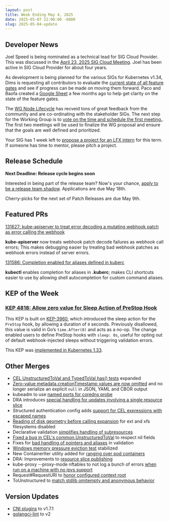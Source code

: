 ```yaml
---
layout: post
title: Week Ending May 4, 2025
date: 2025-05-07 22:00:00 -0000
slug: 2025-05-04-update
---
```


## Developer News

Joel Speed is being nominated as a technical lead for SIG Cloud Provider. This was discussed in the [April 23, 2025 SIG Cloud Meeting](https://docs.google.com/document/d/1OZE-ub-v6B8y-GuaWejL-vU_f9jsjBbrim4LtTfxssw/edit?tab=t.0#heading=h.y29cpq3g6i2i). Joel has been active in SIG Cloud Provider for about four years.

As development is being planned for the various SIGs for Kubernetes v1.34, Dims is requesting all contributors to evaluate the [current state of all feature gates](https://gist.github.com/dims/a0ecf5de51235968e12b9d6b62ac3a83) and see if progress can be made on moving them forward. Paco and Baofa created a [Google Sheet](https://docs.google.com/spreadsheets/d/1IxBtCeWOI8qWjF5jauT7pzfKwJssEhHErS4L6VcHgnU/edit?gid=0#gid=0) a few months ago to help get clarity on the state of the feature gates.

The [WG Node Lifecycle](https://github.com/kubernetes/community/pull/8396) has recveid tons of great feedback from the community and are co-ordinating with the stakeholder SIGs. The next step for the Working Group is to [vote on the time and schedule the first meeting.](https://doodle.com/group-poll/participate/dw72PQgd/vote). The first two meetings will be used to finalize the WG proposal and ensure that the goals are well defined and prioritized.

Your SIG has 1 week left to [propose a project for an LFX intern](https://github.com/cncf/mentoring/tree/main/programs/lfx-mentorship/2025/02-Jun-Aug) for this term.  If someone has time to mentor, please pitch a project.

## Release Schedule

**Next Deadline: Release cycle begins soon**

Interested in being part of the release team?  Now's your chance, [apply to be a release team shadow](https://forms.gle/hH85eUDU1fDUf3uz9).  Applications are due May 18th.

Cherry-picks for the next set of Patch Releases are due May 9th.

## Featured PRs

[131627: kube-apiserver to treat error decoding a mutating webhook patch as error calling the webhook](https://github.com/kubernetes/kubernetes/pull/131627)

**kube-apiserver** now treats webhook patch decode failures as webhook call errors; This makes debugging easier by treating bad webhook patches as webhook errors instead of server errors.

[131586: Completion enabled for aliases defined in kuberc](https://github.com/kubernetes/kubernetes/pull/131586)

**kubectl** enables completion for aliases in **.kuberc**; makes CLI shortcuts easier to use by allowing shell autocompletion for custom command aliases.

## KEP of the Week
### [KEP 4818: Allow zero value for Sleep Action of PreStop Hook](https://github.com/kubernetes/enhancements/blob/master/keps/sig-node/4818-allow-zero-value-for-sleep-action-of-prestop-hook/README.md)

This KEP is built on [KEP-3960](https://github.com/kubernetes/enhancements/tree/master/keps/sig-node/3960-pod-lifecycle-sleep-action), which introduced the sleep action for the `PreStop` hook, by allowing a duration of `0` seconds. Previously disallowed, this value is valid in Go’s `time.After(0)` and acts as a no-op. The change enabled users to define PreStop hooks with `sleep: 0s`, useful for opting out of default webhook-injected sleeps without triggering validation errors.

This KEP was [implemented in Kubernetes 1.33](https://github.com/kubernetes/enhancements/blob/master/keps/sig-node/4818-allow-zero-value-for-sleep-action-of-prestop-hook/README.md).

## Other Merges

* [CEL UnstructuredToVal and TypedToVal has() tests](https://github.com/kubernetes/kubernetes/pull/131596) expanded
* [Zero-value metadata.creationTimestamp values are now omitted](https://github.com/kubernetes/kubernetes/pull/130989) and no longer serialize an explicit `null` in JSON, YAML and CBOR output
* kubeadm to use [named ports for coredns probe](https://github.com/kubernetes/kubernetes/pull/131587)
* DRA introduces [special handling for updates involving a single resource slice](https://github.com/kubernetes/kubernetes/pull/131581)
* Structured authentication config adds [support for CEL expressions with escaped names](https://github.com/kubernetes/kubernetes/pull/131574)
* [Reading of disk geometry before calling expansion](https://github.com/kubernetes/kubernetes/pull/131568) for ext and xfs filesystems disabled
* Declarative validation [simplifies handling of subresources](https://github.com/kubernetes/kubernetes/pull/131560)
* [Fixed a bug in CEL's common.UnstructuredToVal](https://github.com/kubernetes/kubernetes/pull/131559) to respect nil fields
* Fixes for [bad handling of pointers and aliases](https://github.com/kubernetes/kubernetes/pull/131399) in validation
* [Windows memory pressure eviction test](https://github.com/kubernetes/kubernetes/pull/131296) stabilized
* New ContainerIter utility added for [ranging over pod containers](https://github.com/kubernetes/kubernetes/pull/131264)
* DRA: Improvements to [resource slice publishing](https://github.com/kubernetes/kubernetes/pull/131246)
* kube-proxy --proxy-mode nftables to not log a bunch of errors [when run on a machine with no ipvs support](https://github.com/kubernetes/kubernetes/pull/131243)
* Request#RequestURI to [honor configured context root](https://github.com/kubernetes/kubernetes/pull/131165)
* ToUnstructured to [match stdlib omitempty and anonymous behavior](https://github.com/kubernetes/kubernetes/pull/131029)

## Version Updates

* [CNI plugins](https://github.com/kubernetes/kubernetes/pull/131602) to v1.7.1
* [golangci-lint](https://github.com/kubernetes/kubernetes/pull/131477) to v2
